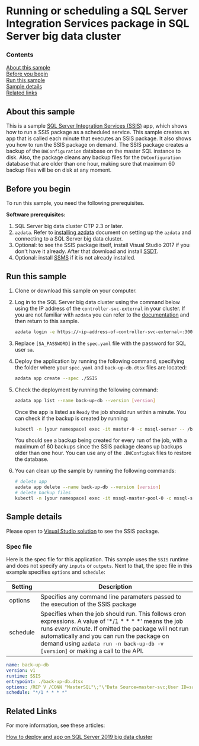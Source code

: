 # Running or scheduling a SQL Server Integration Services package in SQL Server big data cluster

### Contents

[About this sample](#about-this-sample)<br/>
[Before you begin](#before-you-begin)<br/>
[Run this sample](#run-this-sample)<br/>
[Sample details](#sample-details)<br/>
[Related links](#related-links)<br/>

<a name=about-this-sample></a>

## About this sample

This is a sample [SQL Server Integration Services (SSIS)](https://docs.microsoft.com/en-us/sql/integration-services/sql-server-integration-services?view=sql-server-2017) app, which shows how to run a SSIS package as a scheduled service. This sample creates an app that is called each minute that executes an SSIS package. It also shows you how to run the SSIS package on demand. The SSIS package creates a backup of the `DWConfiguration` database on the master SQL instance to disk. Also, the package cleans any backup files for the `DWConfiguration` database that are older than one hour, making sure that maximum 60 backup files will be on disk at any moment.

<a name=before-you-begin></a>

## Before you begin

To run this sample, you need the following prerequisites.

**Software prerequisites:**

1. SQL Server big data cluster CTP 2.3 or later.
2. `azdata`. Refer to [installing azdata](https://docs.microsoft.com/en-us/sql/big-data-cluster/deploy-install-azdata?view=sqlallproducts-allversions) document on setting up the `azdata` and connecting to a SQL Server big data cluster.
3. Optional: to see the SSIS package itself, install Visual Studio 2017 if you don't have it already. After that download and install [SSDT](https://docs.microsoft.com/en-us/sql/ssdt/download-sql-server-data-tools-ssdt?view=sql-server-2017#ssdt-for-vs-2017-standalone-installer).
4. Optional: install [SSMS](https://docs.microsoft.com/en-us/sql/ssms/download-sql-server-management-studio-ssms?view=sql-server-2017) if it is not already installed.

<a name=run-this-sample></a>

## Run this sample

1. Clone or download this sample on your computer.
2. Log in to the SQL Server big data cluster using the command below using the IP address of the `controller-svc-external` in your cluster. If you are not familiar with `azdata` you can refer to the [documentation](https://docs.microsoft.com/en-us/sql/big-data-cluster/big-data-cluster-create-apps?view=sqlallproducts-allversions) and then return to this sample.

    ```bash
    azdata login -e https://<ip-address-of-controller-svc-external>:30080 -u <user-name>
    ```
3. Replace `[SA_PASSWORD]` in the `spec.yaml` file with the password for SQL user `sa`.
4. Deploy the application by running the following command, specifying the folder where your `spec.yaml` and `back-up-db.dtsx` files are located:
    ```bash
    azdata app create --spec ./SSIS
    ```
5. Check the deployment by running the following command:
    ```bash
    azdata app list --name back-up-db --version [version]
    ```
    Once the app is listed as `Ready` the job should run within a minute.
    You can check if the backup is created by running:
    ```bash
    kubectl -n [your namespace] exec -it master-0 -c mssql-server -- /bin/bash -c "ls /var/opt/mssql/data/*.DWConfigbak"
    ```
    You should see a backup being created for every run of the job, with a maximum of 60 backups since the SSIS package cleans up backups older than one hour.
    You can use any of the `.DWConfigbak` files to restore the database.
6. You can clean up the sample by running the following commands:
    ```bash
    # delete app
    azdata app delete --name back-up-db --version [version]
    # delete backup files
    kubectl -n [your namespace] exec -it mssql-master-pool-0 -c mssql-server -- /bin/bash -c "rm /var/opt/mssql/data/*.DWConfigbak"
    ```

<a name=sample-details></a>

## Sample details

Please open to [Visual Studio solution](back-up-db.sln) to see the SSIS package.

### Spec file
Here is the spec file for this application. This sample uses the `SSIS` runtime and does not specify any `inputs` or `outputs`. Next to that, the spec file in this example specifies `options` and `schedule`:

|Setting|Description|
|-|-|
|options|Specifies any command line parameters passed to the execution of the SSIS package|
|schedule|Specifies when the job should run. This follows cron expressions. A value of '*/1 * * * *' means the job runs *every minute*. If omitted the package will not run automatically and you can run the package on demand using `azdata run -n back-up-db -v [version]` or making a call to the API.|

```yaml
name: back-up-db
version: v1
runtime: SSIS
entrypoint: ./back-up-db.dtsx
options: /REP V /CONN "MasterSQL"\;"\"Data Source=master-svc;User ID=sa;Initial Catalog=master;Password=[SA_PASSWORD]\""
schedule: "*/1 * * * *"
```

<a name=related-links></a>

## Related Links
For more information, see these articles:

[How to deploy and app on SQL Server 2019 big data cluster](https://docs.microsoft.com/en-us/sql/big-data-cluster/big-data-cluster-create-apps)